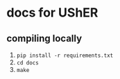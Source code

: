 # docs for UShER

## compiling locally
1. `pip install -r requirements.txt`
2. `cd docs`
3. `make`

